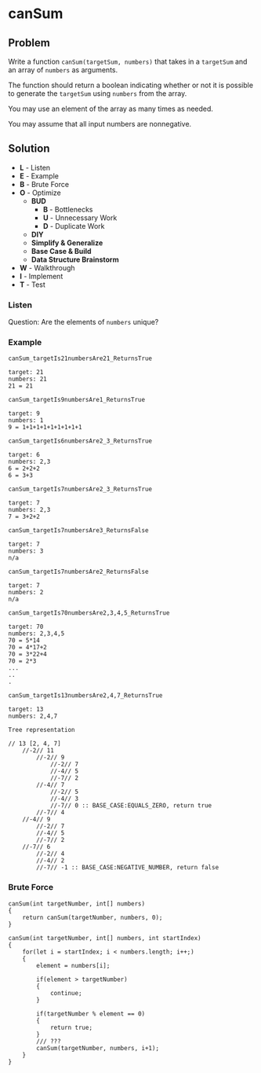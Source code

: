 # canSum

## Problem

Write a function `canSum(targetSum, numbers)` that takes in a `targetSum` and an array of `numbers` as arguments. 

The function should return a boolean indicating whether or not it is possible to generate the `targetSum` using `numbers` from the array.

You may use an element of the array as many times as needed.

You may assume that all input numbers are nonnegative. 

## Solution

- **L** - Listen
- **E** - Example
- **B** - Brute Force
- **O** - Optimize
  - **BUD** 
    - **B** - Bottlenecks
    - **U** - Unnecessary Work
    - **D** - Duplicate Work
  - **DIY** 
  - **Simplify & Generalize**
  - **Base Case & Build**
  - **Data Structure Brainstorm**
- **W** - Walkthrough
- **I** - Implement
- **T** - Test

### Listen 

Question: Are the elements of `numbers` unique?

### Example

`canSum_targetIs21numbersAre21_ReturnsTrue`
```
target: 21
numbers: 21
21 = 21
```

`canSum_targetIs9numbersAre1_ReturnsTrue`
```
target: 9
numbers: 1
9 = 1+1+1+1+1+1+1+1+1
```

`canSum_targetIs6numbersAre2_3_ReturnsTrue`
```
target: 6
numbers: 2,3
6 = 2+2+2
6 = 3+3
```

`canSum_targetIs7numbersAre2_3_ReturnsTrue`
```
target: 7
numbers: 2,3
7 = 3+2+2
```

`canSum_targetIs7numbersAre3_ReturnsFalse`
```
target: 7
numbers: 3
n/a
```

`canSum_targetIs7numbersAre2_ReturnsFalse`
```
target: 7
numbers: 2
n/a
```

`canSum_targetIs70numbersAre2,3,4,5_ReturnsTrue`
```
target: 70
numbers: 2,3,4,5
70 = 5*14
70 = 4*17+2
70 = 3*22+4
70 = 2*3
...
..
.
```

`canSum_targetIs13numbersAre2,4,7_ReturnsTrue`
```
target: 13
numbers: 2,4,7

Tree representation

// 13 [2, 4, 7]
    //-2// 11
        //-2// 9
            //-2// 7
            //-4// 5
            //-7// 2
        //-4// 7
            //-2// 5
            //-4// 3
            //-7// 0 :: BASE_CASE:EQUALS_ZERO, return true 
        //-7// 4
    //-4// 9
        //-2// 7
        //-4// 5
        //-7// 2
    //-7// 6
        //-2// 4
        //-4// 2
        //-7// -1 :: BASE_CASE:NEGATIVE_NUMBER, return false
```

### Brute Force

```
canSum(int targetNumber, int[] numbers)
{
    return canSum(targetNumber, numbers, 0);
}

canSum(int targetNumber, int[] numbers, int startIndex)
{
    for(let i = startIndex; i < numbers.length; i++;)
    {
        element = numbers[i];

        if(element > targetNumber)
        {
            continue;
        }

        if(targetNumber % element == 0)
        {
            return true;    
        }
        /// ???
        canSum(targetNumber, numbers, i+1);
    }
}

```